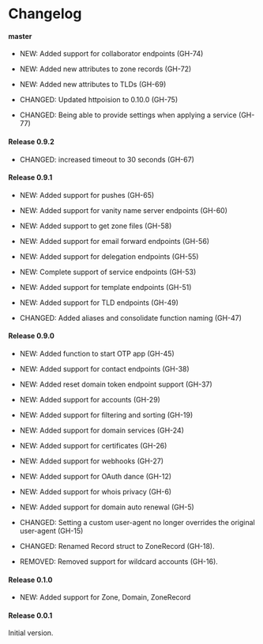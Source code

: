 # Changelog

#### master

- NEW: Added support for collaborator endpoints (GH-74)
- NEW: Added new attributes to zone records (GH-72)
- NEW: Added new attributes to TLDs (GH-69)

- CHANGED: Updated httpoision to 0.10.0 (GH-75)
- CHANGED: Being able to provide settings when applying a service (GH-77)


#### Release 0.9.2

- CHANGED: increased timeout to 30 seconds (GH-67)


#### Release 0.9.1

- NEW: Added support for pushes (GH-65)
- NEW: Added support for vanity name server endpoints (GH-60)
- NEW: Added support to get zone files (GH-58)
- NEW: Added support for email forward endpoints (GH-56)
- NEW: Added support for delegation endpoints (GH-55)
- NEW: Complete support of service endpoints (GH-53)
- NEW: Added support for template endpoints (GH-51)
- NEW: Added support for TLD endpoints (GH-49)


- CHANGED: Added aliases and consolidate function naming (GH-47)


#### Release 0.9.0

- NEW: Added function to start OTP app (GH-45)

- NEW: Added support for contact endpoints (GH-38)
- NEW: Added reset domain token endpoint support (GH-37)
- NEW: Added support for accounts (GH-29)
- NEW: Added support for filtering and sorting (GH-19)
- NEW: Added support for domain services (GH-24)
- NEW: Added support for certificates (GH-26)
- NEW: Added support for webhooks (GH-27)
- NEW: Added support for OAuth dance (GH-12)
- NEW: Added support for whois privacy (GH-6)
- NEW: Added support for domain auto renewal (GH-5)

- CHANGED: Setting a custom user-agent no longer overrides the original user-agent (GH-15)
- CHANGED: Renamed Record struct to ZoneRecord (GH-18).

- REMOVED: Removed support for wildcard accounts (GH-16).


#### Release 0.1.0

- NEW: Added support for Zone, Domain, ZoneRecord


#### Release 0.0.1

Initial version.
